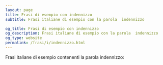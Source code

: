 ```yaml
---
layout: page
title: Frasi di esempio con indennizzo 
subtitle: Frasi italiane di esempio con la parola  indennizzo

og_title: Frasi di esempio con indennizzo 
og_description: Frasi italiane di esempio con la parola  indennizzo
og_type: website
permalink: /frasi/i/indennizzo.html
---
```


Frasi italiane di esempio contenenti la parola indennizzo:


